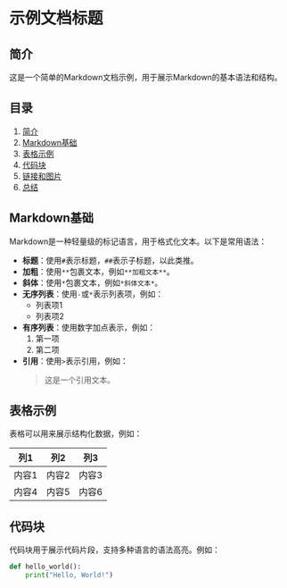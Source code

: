 # 示例文档标题

## 简介
这是一个简单的Markdown文档示例，用于展示Markdown的基本语法和结构。

## 目录
1. [简介](#简介)
2. [Markdown基础](#markdown基础)
3. [表格示例](#表格示例)
4. [代码块](#代码块)
5. [链接和图片](#链接和图片)
6. [总结](#总结)

## Markdown基础
Markdown是一种轻量级的标记语言，用于格式化文本。以下是常用语法：

- **标题**：使用`#`表示标题，`##`表示子标题，以此类推。
- **加粗**：使用`**`包裹文本，例如`**加粗文本**`。
- **斜体**：使用`*`包裹文本，例如`*斜体文本*`。
- **无序列表**：使用`-`或`*`表示列表项，例如：
  - 列表项1
  - 列表项2
- **有序列表**：使用数字加点表示，例如：
  1. 第一项
  2. 第二项
- **引用**：使用`>`表示引用，例如：
  > 这是一个引用文本。

## 表格示例
表格可以用来展示结构化数据，例如：

| 列1   | 列2   | 列3   |
| ----- | ----- | ----- |
| 内容1 | 内容2 | 内容3 |
| 内容4 | 内容5 | 内容6 |

## 代码块
代码块用于展示代码片段，支持多种语言的语法高亮。例如：

```python
def hello_world():
    print("Hello, World!")